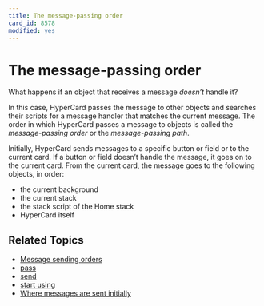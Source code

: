 ```yaml
---
title: The message-passing order
card_id: 8578
modified: yes
---
```


# The message-passing order

What happens if an object that receives a message <i>doesn’t</i> handle it?

In this case, HyperCard passes the message to other objects and searches their scripts for a message handler that matches the current message. The order in which HyperCard passes a message to objects is called the <i>message-passing order</i> or the <i>message-passing path</i>.

Initially, HyperCard sends messages to a specific button or field or to the current card. If a button or field doesn’t handle the message, it goes on to the current card. From the current card, the message goes to the following objects, in order:

* the current background
* the current stack
* the stack script of the Home stack
* HyperCard itself

## Related Topics

* [Message sending orders](/HyperTalkReference/systemmessages/Message-sending-orders)
* [pass](/HyperTalkReference/keywords/pass)
* [send](/HyperTalkReference/keywords/send)
* [start using](/HyperTalkReference/commands/start-using)
* [Where messages are sent initially](/HyperTalkReference/systemmessages/Where-messages-are-sent-initially)

